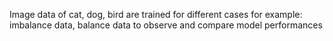 Image data of cat, dog, bird are trained for different cases for example: imbalance data, balance data to observe and compare model performances

